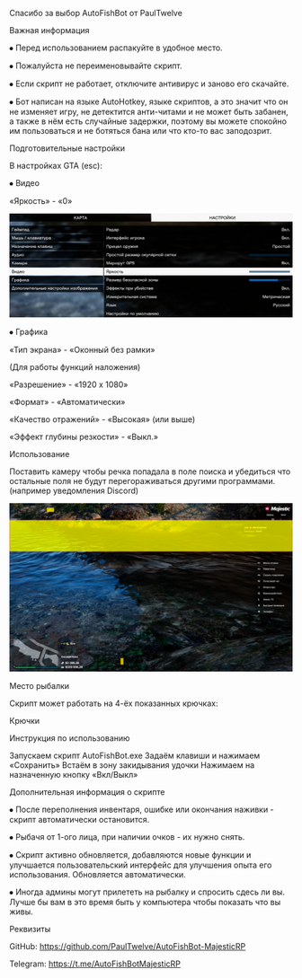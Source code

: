Спасибо за выбор AutoFishBot от PaulTwelve

Важная информация

⦁ Перед использованием распакуйте в удобное место.

⦁ Пожалуйста не переименовывайте скрипт.

⦁ Если скрипт не работает, отключите антивирус и заново его скачайте.

⦁ Бот написан на языке AutoHotkey, языке скриптов, а это значит что он не изменяет игру, не детектится анти-читами и не может быть забанен, а также в нём есть случайные задержки, поэтому вы можете спокойно им пользоваться и не ботяться бана или что кто-то вас заподозрит.

Подготовительные настройки

В настройках GTA (esc):

⦁ Видео

«Яркость» - «0» 

![Яркость](Brightness.png)

⦁ Графика

«Тип экрана» - «Оконный без рамки»

(Для работы функций наложения)

«Разрешение» - «1920 x 1080»

«Формат» - «Автоматически»

«Качество отражений» - «Высокая» (или выше)

«Эффект глубины резкости» - «Выкл.»

Использование

Поставить камеру чтобы речка попадала в поле поиска и убедиться что остальные поля не будут перегораживаться другими программами. (например уведомления Discord)

![Поля](Fields.png)

Место рыбалки

Скрипт может работать на 4-ёх показанных крючках:

Крючки

Инструкция по использованию

Запускаем скрипт AutoFishBot.exe
Задаём клавиши и нажимаем «Сохранить»
Встаём в зону закидывания удочки
Нажимаем на назначенную кнопку «Вкл/Выкл»

Дополнительная информация о скрипте

⦁ После переполнения инвентаря, ошибке или окончания наживки - скрипт автоматически остановится.

⦁ Рыбачя от 1-ого лица, при наличии очков - их нужно снять.

⦁ Скрипт активно обновляется, добавляются новые функции и улучшается пользовательский интерфейс для улучшения опыта его использования. Обновляется автоматически.

⦁ Иногда админы могут прилететь на рыбалку и спросить сдесь ли вы. Лучше бы вам в это время быть у компьютера чтобы показать что вы живы.

Реквизиты

GitHub: https://github.com/PaulTwelve/AutoFishBot-MajesticRP

Telegram: https://t.me/AutoFishBotMajesticRP
